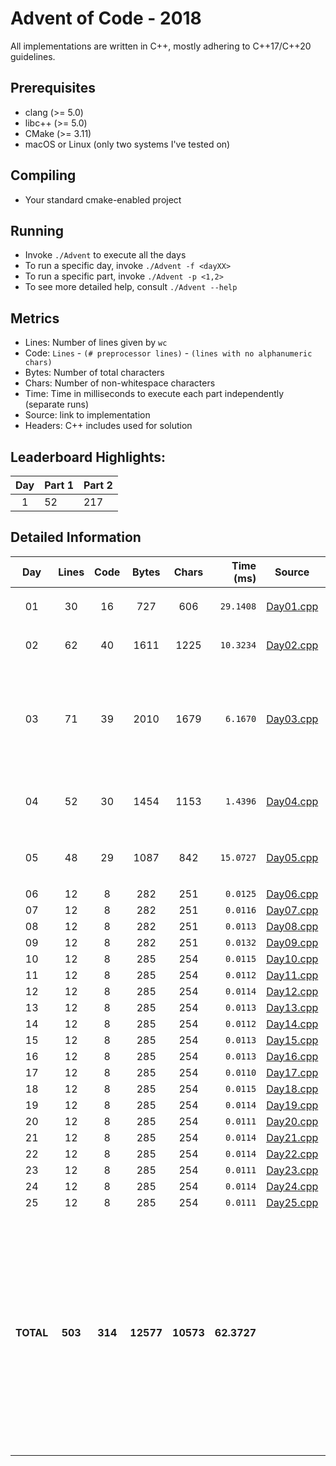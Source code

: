 # Advent of Code - 2018

All implementations are written in C++, mostly adhering to C++17/C++20 guidelines.

## Prerequisites

* clang (>= 5.0)
* libc++ (>= 5.0)
* CMake (>= 3.11)
* macOS or Linux (only two systems I've tested on)

## Compiling

* Your standard cmake-enabled project

## Running

* Invoke `./Advent` to execute all the days
* To run a specific day, invoke `./Advent -f <dayXX>`
* To run a specific part, invoke `./Advent -p <1,2>`
* To see more detailed help, consult `./Advent --help`

## Metrics

* Lines: Number of lines given by `wc`
* Code: `Lines` - `(# preprocessor lines)` - `(lines with no alphanumeric chars)`
* Bytes: Number of total characters
* Chars: Number of non-whitespace characters
* Time: Time in milliseconds to execute each part independently (separate runs)
* Source: link to implementation
* Headers: C++ includes used for solution

## Leaderboard Highlights:

Day | Part 1 | Part 2
:--:|:-------|:------
1   | 52     | 217 

## Detailed Information

 Day | Lines | Code | Bytes | Chars | Time (ms) | Source | Headers
:---:|:-----:|:----:|:-----:|:-----:| ---------:|:------:|:-------
01|30|16|     727|     606|`29.1408`|[Day01.cpp](https://github.com/willkill07/AdventOfCode2018/blob/master/src/Day01.cpp)|`iterator` `unordered_set` `vector` `range/v3/numeric.hpp` `range/v3/view/cycle.hpp` [`Solution.hpp`](https://github.com/willkill07/AdventOfCode2018/blob/master/include/Solution.hpp)
02|62|40|    1611|    1225|`10.3234`|[Day02.cpp](https://github.com/willkill07/AdventOfCode2018/blob/master/src/Day02.cpp)|`algorithm` `array` `iterator` `numeric` `unordered_map` `vector` [`Solution.hpp`](https://github.com/willkill07/AdventOfCode2018/blob/master/include/Solution.hpp) [`util.hpp`](https://github.com/willkill07/AdventOfCode2018/blob/master/include/util.hpp)
03|71|39|    2010|    1679|`6.1670`|[Day03.cpp](https://github.com/willkill07/AdventOfCode2018/blob/master/src/Day03.cpp)|`algorithm` `string` `vector` `range/v3/algorithm.hpp` `range/v3/getlines.hpp` `range/v3/numeric.hpp` `range/v3/view/cartesian_product.hpp` `range/v3/view/filter.hpp` `range/v3/view/iota.hpp` `range/v3/view/join.hpp` `range/v3/view/take_while.hpp` `range/v3/view/view.hpp` [`Solution.hpp`](https://github.com/willkill07/AdventOfCode2018/blob/master/include/Solution.hpp)
04|52|30|    1454|    1153|`1.4396`|[Day04.cpp](https://github.com/willkill07/AdventOfCode2018/blob/master/src/Day04.cpp)|[`Solution.hpp`](https://github.com/willkill07/AdventOfCode2018/blob/master/include/Solution.hpp) `unordered_map` `vector` `range/v3/algorithm.hpp` `range/v3/getlines.hpp` `range/v3/numeric.hpp` `range/v3/view/slice.hpp`
05|48|29|    1087|     842|`15.0727`|[Day05.cpp](https://github.com/willkill07/AdventOfCode2018/blob/master/src/Day05.cpp)|[`Solution.hpp`](https://github.com/willkill07/AdventOfCode2018/blob/master/include/Solution.hpp) `vector` `range/v3/algorithm/min.hpp` `range/v3/view/filter.hpp` `range/v3/view/iota.hpp` `range/v3/view/transform.hpp`
06|12|8|     282|     251|`0.0125`|[Day06.cpp](https://github.com/willkill07/AdventOfCode2018/blob/master/src/Day06.cpp)|[`Solution.hpp`](https://github.com/willkill07/AdventOfCode2018/blob/master/include/Solution.hpp)
07|12|8|     282|     251|`0.0116`|[Day07.cpp](https://github.com/willkill07/AdventOfCode2018/blob/master/src/Day07.cpp)|[`Solution.hpp`](https://github.com/willkill07/AdventOfCode2018/blob/master/include/Solution.hpp)
08|12|8|     282|     251|`0.0113`|[Day08.cpp](https://github.com/willkill07/AdventOfCode2018/blob/master/src/Day08.cpp)|[`Solution.hpp`](https://github.com/willkill07/AdventOfCode2018/blob/master/include/Solution.hpp)
09|12|8|     282|     251|`0.0132`|[Day09.cpp](https://github.com/willkill07/AdventOfCode2018/blob/master/src/Day09.cpp)|[`Solution.hpp`](https://github.com/willkill07/AdventOfCode2018/blob/master/include/Solution.hpp)
10|12|8|     285|     254|`0.0115`|[Day10.cpp](https://github.com/willkill07/AdventOfCode2018/blob/master/src/Day10.cpp)|[`Solution.hpp`](https://github.com/willkill07/AdventOfCode2018/blob/master/include/Solution.hpp)
11|12|8|     285|     254|`0.0112`|[Day11.cpp](https://github.com/willkill07/AdventOfCode2018/blob/master/src/Day11.cpp)|[`Solution.hpp`](https://github.com/willkill07/AdventOfCode2018/blob/master/include/Solution.hpp)
12|12|8|     285|     254|`0.0114`|[Day12.cpp](https://github.com/willkill07/AdventOfCode2018/blob/master/src/Day12.cpp)|[`Solution.hpp`](https://github.com/willkill07/AdventOfCode2018/blob/master/include/Solution.hpp)
13|12|8|     285|     254|`0.0113`|[Day13.cpp](https://github.com/willkill07/AdventOfCode2018/blob/master/src/Day13.cpp)|[`Solution.hpp`](https://github.com/willkill07/AdventOfCode2018/blob/master/include/Solution.hpp)
14|12|8|     285|     254|`0.0112`|[Day14.cpp](https://github.com/willkill07/AdventOfCode2018/blob/master/src/Day14.cpp)|[`Solution.hpp`](https://github.com/willkill07/AdventOfCode2018/blob/master/include/Solution.hpp)
15|12|8|     285|     254|`0.0113`|[Day15.cpp](https://github.com/willkill07/AdventOfCode2018/blob/master/src/Day15.cpp)|[`Solution.hpp`](https://github.com/willkill07/AdventOfCode2018/blob/master/include/Solution.hpp)
16|12|8|     285|     254|`0.0113`|[Day16.cpp](https://github.com/willkill07/AdventOfCode2018/blob/master/src/Day16.cpp)|[`Solution.hpp`](https://github.com/willkill07/AdventOfCode2018/blob/master/include/Solution.hpp)
17|12|8|     285|     254|`0.0110`|[Day17.cpp](https://github.com/willkill07/AdventOfCode2018/blob/master/src/Day17.cpp)|[`Solution.hpp`](https://github.com/willkill07/AdventOfCode2018/blob/master/include/Solution.hpp)
18|12|8|     285|     254|`0.0115`|[Day18.cpp](https://github.com/willkill07/AdventOfCode2018/blob/master/src/Day18.cpp)|[`Solution.hpp`](https://github.com/willkill07/AdventOfCode2018/blob/master/include/Solution.hpp)
19|12|8|     285|     254|`0.0114`|[Day19.cpp](https://github.com/willkill07/AdventOfCode2018/blob/master/src/Day19.cpp)|[`Solution.hpp`](https://github.com/willkill07/AdventOfCode2018/blob/master/include/Solution.hpp)
20|12|8|     285|     254|`0.0111`|[Day20.cpp](https://github.com/willkill07/AdventOfCode2018/blob/master/src/Day20.cpp)|[`Solution.hpp`](https://github.com/willkill07/AdventOfCode2018/blob/master/include/Solution.hpp)
21|12|8|     285|     254|`0.0114`|[Day21.cpp](https://github.com/willkill07/AdventOfCode2018/blob/master/src/Day21.cpp)|[`Solution.hpp`](https://github.com/willkill07/AdventOfCode2018/blob/master/include/Solution.hpp)
22|12|8|     285|     254|`0.0114`|[Day22.cpp](https://github.com/willkill07/AdventOfCode2018/blob/master/src/Day22.cpp)|[`Solution.hpp`](https://github.com/willkill07/AdventOfCode2018/blob/master/include/Solution.hpp)
23|12|8|     285|     254|`0.0111`|[Day23.cpp](https://github.com/willkill07/AdventOfCode2018/blob/master/src/Day23.cpp)|[`Solution.hpp`](https://github.com/willkill07/AdventOfCode2018/blob/master/include/Solution.hpp)
24|12|8|     285|     254|`0.0114`|[Day24.cpp](https://github.com/willkill07/AdventOfCode2018/blob/master/src/Day24.cpp)|[`Solution.hpp`](https://github.com/willkill07/AdventOfCode2018/blob/master/include/Solution.hpp)
25|12|8|     285|     254|`0.0111`|[Day25.cpp](https://github.com/willkill07/AdventOfCode2018/blob/master/src/Day25.cpp)|[`Solution.hpp`](https://github.com/willkill07/AdventOfCode2018/blob/master/include/Solution.hpp)
**TOTAL**|**503**|**314**|**12577**|**10573**|**62.3727**| |`  Solution.hpp`&nbsp;<sup>**`25`**</sup> ` vector`&nbsp;<sup>**`5`**</sup> ` range/v3/numeric.hpp`&nbsp;<sup>**`3`**</sup> ` range/v3/view/filter.hpp`&nbsp;<sup>**`2`**</sup> ` range/v3/view/iota.hpp`&nbsp;<sup>**`2`**</sup> ` range/v3/algorithm.hpp`&nbsp;<sup>**`2`**</sup> ` iterator`&nbsp;<sup>**`2`**</sup> ` range/v3/getlines.hpp`&nbsp;<sup>**`2`**</sup> ` unordered_map`&nbsp;<sup>**`2`**</sup> ` algorithm`&nbsp;<sup>**`2`**</sup> ` string`&nbsp;<sup>**`1`**</sup> ` range/v3/view/cartesian_product.hpp`&nbsp;<sup>**`1`**</sup> ` util.hpp`&nbsp;<sup>**`1`**</sup> ` array`&nbsp;<sup>**`1`**</sup> ` range/v3/algorithm/min.hpp`&nbsp;<sup>**`1`**</sup> ` range/v3/view/join.hpp`&nbsp;<sup>**`1`**</sup> ` range/v3/view/transform.hpp`&nbsp;<sup>**`1`**</sup> ` numeric`&nbsp;<sup>**`1`**</sup> ` range/v3/view/take_while.hpp`&nbsp;<sup>**`1`**</sup> ` unordered_set`&nbsp;<sup>**`1`**</sup> ` range/v3/view/view.hpp`&nbsp;<sup>**`1`**</sup> ` range/v3/view/cycle.hpp`&nbsp;<sup>**`1`**</sup> ` range/v3/view/slice.hpp`&nbsp;<sup>**`1`**</sup> ` `
